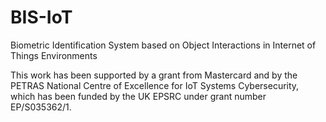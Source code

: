 # BIS-IoT
Biometric Identification System based on Object Interactions in Internet of Things Environments


This work has been supported by a grant from Mastercard and by the PETRAS National Centre of Excellence for IoT Systems Cybersecurity, which has been funded by the UK EPSRC under grant number EP/S035362/1.
